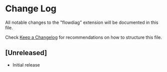 # Change Log

All notable changes to the "flowdiag" extension will be documented in this file.

Check [Keep a Changelog](http://keepachangelog.com/) for recommendations on how to structure this file.

## [Unreleased]

- Initial release